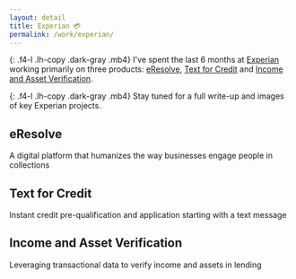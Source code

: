 ```yaml
---
layout: detail
title: Experian 💳
permalink: /work/experian/
---
```


{: .f4-l .lh-copy .dark-gray .mb4}
I've spent the last 6 months at [Experian](http://experian.com) working primarily on three products: [eResolve](https://www.experian.com/consumer-information/virtual-debt-resolution-negotiation-eResolve.html), [Text for Credit](http://www.experian.com/blogs/news/2017/07/11/text-credit-modernizes-lending-industry-allowing-consumers-obtain-real-time-credit-via-text/) and [Income and Asset Verification](http://www.experian.com/consumer-information/account-aggregation-solutions.html).

{: .f4-l .lh-copy .dark-gray .mb4}
Stay tuned for a full write-up and images of key Experian projects.

## eResolve
A digital platform that humanizes the way businesses engage people in collections

## Text for Credit
Instant credit pre-qualification and application starting with a text message

## Income and Asset Verification
Leveraging transactional data to verify income and assets in lending
